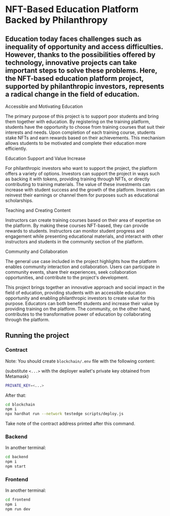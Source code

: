 # NFT-Based Education Platform Backed by Philanthropy

## Education today faces challenges such as inequality of opportunity and access difficulties. However, thanks to the possibilities offered by technology, innovative projects can take important steps to solve these problems. Here, the NFT-based education platform project, supported by philanthropic investors, represents a radical change in the field of education.

Accessible and Motivating Education

The primary purpose of this project is to support poor students and bring them together with education. By registering on the training platform, students have the opportunity to choose from training courses that suit their interests and needs. Upon completion of each training course, students stake NFTs and earn rewards based on their achievements. This mechanism allows students to be motivated and complete their education more efficiently.

Education Support and Value Increase

For philanthropic investors who want to support the project, the platform offers a variety of options. Investors can support the project in ways such as backing it with tokens, providing training through NFTs, or directly contributing to training materials. The value of these investments can increase with student success and the growth of the platform. Investors can reinvest their earnings or channel them for purposes such as educational scholarships.

Teaching and Creating Content

Instructors can create training courses based on their area of expertise on the platform. By making these courses NFT-based, they can provide rewards to students. Instructors can monitor student progress and engagement while presenting educational materials, and interact with other instructors and students in the community section of the platform.

Community and Collaboration

The general use case included in the project highlights how the platform enables community interaction and collaboration. Users can participate in community events, share their experiences, seek collaboration opportunities, and contribute to the project's development.

This project brings together an innovative approach and social impact in the field of education, providing students with an accessible education opportunity and enabling philanthropic investors to create value for this purpose. Educators can both benefit students and increase their value by providing training on the platform. The community, on the other hand, contributes to the transformative power of education by collaborating through the platform.

## Running the project

### Contract

Note: You should create `blockchain/.env` file with the following content:

(substitute `<...>` with the deployer wallet's private key obtained from Metamask)

```sh
PRIVATE_KEY=<...>
```

After that:

```sh
cd blockchain
npm i
npx hardhat run --network testedge scripts/deploy.js
```

Take note of the contract address printed after this command.

### Backend

In another terminal:

```sh
cd backend
npm i
npm start
```

### Frontend

In another terminal:

```sh
cd frontend
npm i
npm run dev
```
